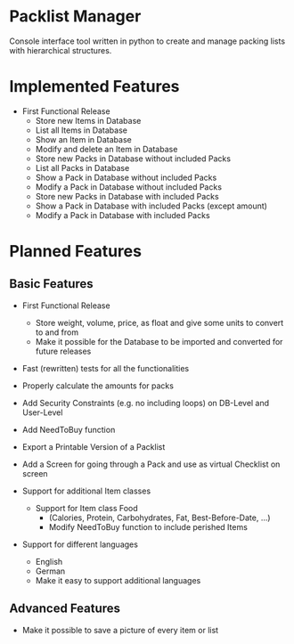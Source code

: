 # Packlist Manager
Console interface tool written in python to create and manage packing lists with hierarchical structures.

# Implemented Features
* First Functional Release
  * Store new Items in Database
  * List all Items in Database
  * Show an Item in Database
  * Modify and delete an Item in Database
  * Store new Packs in Database without included Packs
  * List all Packs in Database
  * Show a Pack in Database without included Packs
  * Modify a Pack in Database without included Packs
  * Store new Packs in Database with included Packs
  * Show a Pack in Database with included Packs (except amount)
  * Modify a Pack in Database with included Packs

# Planned Features
## Basic Features
* First Functional Release
  * Store weight, volume, price, as float and give some units to convert to and from
  * Make it possible for the Database to be imported and converted for future releases

* Fast (rewritten) tests for all the functionalities
* Properly calculate the amounts for packs
* Add Security Constraints (e.g. no including loops) on DB-Level and User-Level
* Add NeedToBuy function
* Export a Printable Version of a Packlist
* Add a Screen for going through a Pack and use as virtual Checklist on screen
* Support for additional Item classes
  * Support for Item class Food
    * (Calories, Protein, Carbohydrates, Fat, Best-Before-Date, ...)
    * Modify NeedToBuy function to include perished Items
* Support for different languages
  * English
  * German
  * Make it easy to support additional languages

## Advanced Features
* Make it possible to save a picture of every item or list
